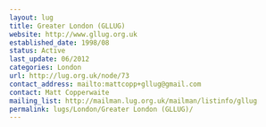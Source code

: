 ```yaml
---
layout: lug
title: Greater London (GLLUG)
website: http://www.gllug.org.uk
established_date: 1998/08
status: Active
last_update: 06/2012
categories: London
url: http://lug.org.uk/node/73
contact_address: mailto:mattcopp+gllug@gmail.com
contact: Matt Copperwaite
mailing_list: http://mailman.lug.org.uk/mailman/listinfo/gllug
permalink: lugs/London/Greater London (GLLUG)/
---
```

